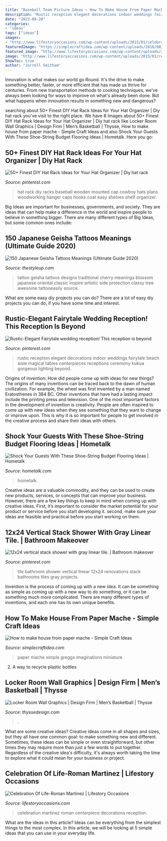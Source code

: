 ```yaml
---
title: "Baseball Team Picture Ideas ~ How To Make House From Paper Mache"
description: "Rustic reception elegant decorations indoor weddings fairytale beach aisle magical tables centerpieces receptions ceremony kukua gorgeous lighting beyond"
date: "2023-09-20"
categories:
- "ideas"
tags: ["ideas"]
images:
- "http://www.lifestoryoccasions.com/wp-content/uploads/2015/01/celebration-of-life-planner18.jpg"
featuredImage: "https://simplecraftidea.com/wp-content/uploads/2016/08/88-9-768x1024-1.jpg"
featured_image: "http://www.lifestoryoccasions.com/wp-content/uploads/2015/01/celebration-of-life-planner18.jpg"
image: "http://www.lifestoryoccasions.com/wp-content/uploads/2015/01/celebration-of-life-planner18.jpg"
ShowToc: true
author: "Jarrell Smitham"
---
```



Innovation is what makes our world go Round. It's the drive to make something better, faster, or more efficient that has made us thrive for centuries. From new transportation methods to cooking techniques, we've always been looking for ways to improve on what's already been done. But what happens when innovation results in something new and dangerous?

	

		
searching about 50+ Finest DIY Hat Rack Ideas for Your Hat Organizer | Diy hat rack you've visit to the right place. We have 8 Images about 50+ Finest DIY Hat Rack Ideas for Your Hat Organizer | Diy hat rack like Locker Room Wall Graphics | Design Firm | Men’s Basketball | Thysse, How to make house from paper mache - Simple Craft Ideas and also Shock Your Guests With These Shoe-String Budget Flooring Ideas | Hometalk. Here you go:
		
    
## 50+ Finest DIY Hat Rack Ideas For Your Hat Organizer | Diy Hat Rack

<img loading=lazy src="https://i.pinimg.com/736x/ea/dd/c8/eaddc815cc641177c04f051b238aea7e.jpg" onerror="this.onerror=null;this.src='https://tse4.mm.bing.net/th?id=OIP.pOhoxt4-9Iju_lfmWSH0SQHaJ3&amp;pid=15.1';" alt="50+ Finest DIY Hat Rack Ideas for Your Hat Organizer | Diy hat rack">

_Source: pinterest.com_

>hat rack diy racks baseball wooden mounted cap cowboy hats plans woodworking hanger caps hooks coat easy shelves shelf organizer. 

	

Big Ideas are important for businesses, governments, and society. They are ideas that can help make a difference in the world and inspire people to believe in something bigger. There are many different types of Big Ideas, but some common ones include: 

    
## 150 Japanese Geisha Tattoos Meanings (Ultimate Guide 2020)

<img loading=lazy src="https://thestyleup.com/wp-content/uploads/2015/03/Geisha-Tattoo-Designs-24.jpg" onerror="this.onerror=null;this.src='https://tse2.mm.bing.net/th?id=OIP.7nL4vyoU-knTPo5l5-pMeQHaJ3&amp;pid=15.1';" alt="150 Japanese Geisha Tattoos Meanings (Ultimate Guide 2020)">

_Source: thestyleup.com_

>tattoo geisha tattoos designs traditional cherry meanings blossom japanese oriental classic inspire artistic side protection classy tree awesome tattooeasily source. 

	

What are some easy diy projects you can do?
There are a lot of easy diy projects you can do, if you have some time and interest.

    
## Rustic-Elegant Fairytale Wedding Reception! This Reception Is Beyond

<img loading=lazy src="https://i.pinimg.com/736x/8b/33/93/8b339332744a8caa0ff9f47ba7ad5986.jpg" onerror="this.onerror=null;this.src='https://tse2.mm.bing.net/th?id=OIP.KxNEFNRm-QShYvl91IJQvwHaLH&amp;pid=15.1';" alt="Rustic-Elegant Fairytale wedding reception! This reception is beyond">

_Source: pinterest.com_

>rustic reception elegant decorations indoor weddings fairytale beach aisle magical tables centerpieces receptions ceremony kukua gorgeous lighting beyond. 

	

Origins of invention: How did people come up with ideas for new things?
The origins of many inventions can be traced back to the dawn of human civilization. For example, the wheel was first invented by a man named Eratosthenes in 384 BC. Other inventions that have had a lasting impact include the printing press and television. 
One of the most important factors in the development of invention is creativity. People are often inspired to come up with new ideas when they see something that they want to change or improve upon. This is why it is so important for people to get involved in the creative process and share their ideas with others.

    
## Shock Your Guests With These Shoe-String Budget Flooring Ideas | Hometalk

<img loading=lazy src="https://cdn-fastly.hometalk.com/media/2016/10/06/3569377/s-shock-your-guests-with-these-shoe-string-budget-flooring-ideas-flooring.jpg?size=1600x1000&amp;nocrop=1" onerror="this.onerror=null;this.src='https://tse4.mm.bing.net/th?id=OIP.Lbkk5hoi5s0tkqkDW8MUVQHaNL&amp;pid=15.1';" alt="Shock Your Guests With These Shoe-String Budget Flooring Ideas | Hometalk">

_Source: hometalk.com_

>hometalk. 

	

Creative ideas are a valuable commodity, and they can be used to create new products, services, or concepts that can improve your business. However, there are a few key things to keep in mind when coming up with creative ideas. First, it’s important to consider the market potential for your product or service before you start developing it. second, make sure your ideas are feasible and practical before you start working on them.

    
## 12x24 Vertical Stack Shower With Gray Linear Tile. | Bathroom Makeover

<img loading=lazy src="https://i.pinimg.com/736x/f2/0c/99/f20c99811f0d2fe82e2560de412cb9e9--tile-projects-bath-room.jpg" onerror="this.onerror=null;this.src='https://tse3.mm.bing.net/th?id=OIP.UYjw3vBkkDtJe4TVORxF1wHaJ4&amp;pid=15.1';" alt="12x24 vertical stack shower with gray linear tile. | Bathroom makeover">

_Source: pinterest.com_

>tile bathroom shower vertical linear 12x24 renovations stack bathrooms tiles gray projects. 

	

Invention is the process of coming up with a new idea. It can be something as simple as coming up with a new way to do something, or it can be something much more complicated. There are many different types of inventions, and each one has its own unique benefits.

    
## How To Make House From Paper Mache - Simple Craft Ideas

<img loading=lazy src="https://simplecraftidea.com/wp-content/uploads/2016/08/88-9-768x1024-1.jpg" onerror="this.onerror=null;this.src='https://tse2.mm.bing.net/th?id=OIP.-72vMjcHZ6OfAPa5mQLPqQHaJ4&amp;pid=15.1';" alt="How to make house from paper mache - Simple Craft Ideas">

_Source: simplecraftidea.com_

>paper mache simple greggs imaginations miniature. 

	

2. A way to recycle plastic bottles 

    
## Locker Room Wall Graphics | Design Firm | Men’s Basketball | Thysse

<img loading=lazy src="https://www.thyssedesign.com/wp-content/uploads/2017/06/Thysse-Wisconsin-Basketball-Locker-Room-Design_012.jpg" onerror="this.onerror=null;this.src='https://tse3.mm.bing.net/th?id=OIP.pE9SQMIONgE6cDLjrHk4RAHaEK&amp;pid=15.1';" alt="Locker Room Wall Graphics | Design Firm | Men’s Basketball | Thysse">

_Source: thyssedesign.com_

>. 

	

What are some creative ideas?
Creative ideas come in all shapes and sizes, but they all have one common goal: to make something new and different. Sometimes, these ideas can be simple or even straightforward, but other times they may require more than just a few words to put together. Regardless of the creative idea's difficulty, it's always worth taking the time to explore what it could mean for your business or project.

    
## Celebration Of Life-Roman Martinez | Lifestory Occasions

<img loading=lazy src="http://www.lifestoryoccasions.com/wp-content/uploads/2015/01/celebration-of-life-planner18.jpg" onerror="this.onerror=null;this.src='https://tse4.mm.bing.net/th?id=OIP.jJnX9-W1D4FsKrzD4LqjGAHaE8&amp;pid=15.1';" alt="Celebration Of Life-Roman Martinez | Lifestory Occasions">

_Source: lifestoryoccasions.com_

>celebration martinez roman centerpiece decorations reception. 

	

What are the ideas in this article?
Ideas can be everything from the simplest things to the most complex. In this article, we will be looking at 5 simple ideas that you can use in your everyday life.

